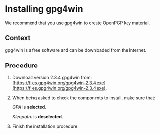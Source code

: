 <!-- loiob55c02524afc42cd99086a16871c0235 -->

# Installing gpg4win

We recommend that you use gpg4win to create OpenPGP key material.



## Context

gpg4win is a free software and can be downloaded from the Internet.



## Procedure

1.  Download version 2.3.4 gpg4win from: [https://files.gpg4win.org/gpg4win-2.3.4.exe](https://files.gpg4win.org/gpg4win-2.3.4.exe).

2.  When being asked to check the components to install, make sure that:

    *GPA* is **selected**.

    *Kleopatra* is **deselected**.

3.  Finish the installation procedure.


